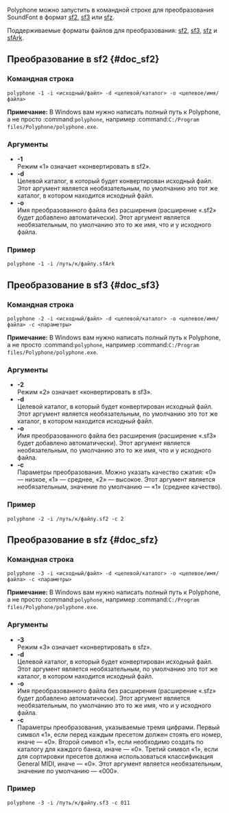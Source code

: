Polyphone можно запустить в командной строке для преобразования SoundFont в формат [sf2](#doc_sf2), [sf3](#doc_sf3) или [sfz](#doc_sfz).

Поддерживаемые форматы файлов для преобразования: [sf2](manual/annexes/the-different-soundfont-formats.md#doc_sf2), [sf3](manual/annexes/the-different-soundfont-formats.md#doc_sf3), [sfz](manual/annexes/the-different-soundfont-formats.md#doc_sfz) и [sfArk](manual/annexes/the-different-soundfont-formats.md#doc_sfark).


## Преобразование в sf2 {#doc_sf2}


### Командная строка


```
polyphone -1 -i <исходный/файл> -d <целевой/каталог> -o <целевое/имя/файла>
```

**Примечание:** В Windows вам нужно написать полный путь к Polyphone, а не просто :command:`polyphone`, например :command:`C:/Program files/Polyphone/polyphone.exe`.


### Аргументы


* **-1**\
  Режим «1» означает «конвертировать в sf2».
* **-d**\
  Целевой каталог, в который будет конвертирован исходный файл.
  Этот аргумент является необязательным, по умолчанию это тот же каталог, в котором находится исходный файл.
* **-o**\
  Имя преобразованного файла без расширения (расширение «.sf2» будет добавлено автоматически).
  Этот аргумент является необязательным, по умолчанию это то же имя, что и у исходного файла.


### Пример


```
polyphone -1 -i /путь/к/файлу.sfArk
```


## Преобразование в sf3 {#doc_sf3}


### Командная строка


```
polyphone -2 -i <исходный/файл> -d <целевой/каталог> -o <целевое/имя/файла> -c <параметры>
```

**Примечание:** В Windows вам нужно написать полный путь к Polyphone, а не просто :command:`polyphone`, например :command:`C:/Program files/Polyphone/polyphone.exe`.


### Аргументы


* **-2**\
  Режим «2» означает «конвертировать в sf3».
* **-d**\
  Целевой каталог, в который будет конвертирован исходный файл.
  Этот аргумент является необязательным, по умолчанию это тот же каталог, в котором находится исходный файл.
* **-o**\
  Имя преобразованного файла без расширения (расширение «.sf3» будет добавлено автоматически).
  Этот аргумент является необязательным, по умолчанию это то же имя, что и у исходного файла.
* **-c**\
  Параметры преобразования.
  Можно указать качество сжатия: «0» — низкое, «1» — среднее, «2» — высокое.
  Этот аргумент является необязательным, значение по умолчанию — «1» (среднее качество).


### Пример


```
polyphone -2 -i /путь/к/файлу.sf2 -c 2
```


## Преобразование в sfz {#doc_sfz}


### Командная строка


```
polyphone -3 -i <исходный/файл> -d <целевой/каталог> -o <целевое/имя/файла> -c <параметры>
```

**Примечание:** В Windows вам нужно написать полный путь к Polyphone, а не просто :command:`polyphone`, например :command:`C:/Program files/Polyphone/polyphone.exe`.


### Аргументы


* **-3**\
  Режим «3» означает «конвертировать в sfz».
* **-d**\
  Целевой каталог, в который будет конвертирован исходный файл.
  Этот аргумент является необязательным, по умолчанию это тот же каталог, в котором находится исходный файл.
* **-o**\
  Имя преобразованного файла без расширения (расширение «.sfz» будет добавлено автоматически).
  Этот аргумент является необязательным, по умолчанию это то же имя, что и у исходного файла.
* **-c**\
  Параметры преобразования, указываемые тремя цифрами. Первый символ «1», если перед каждым пресетом должен стоять его номер, иначе — «0». Второй символ «1», если необходимо создать по каталогу для каждого банка, иначе — «0». Третий символ «1», если для сортировки пресетов должна использоваться классификация General MIDI, иначе — «0».
  Этот аргумент является необязательным, значение по умолчанию — «000».


### Пример


```
polyphone -3 -i /путь/к/файлу.sf3 -c 011
```
